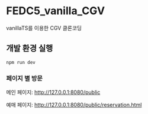 # FEDC5_vanilla_CGV

vanillaTS를 이용한 CGV 클론코딩

## 개발 환경 실행

`npm run dev`

### 페이지 별 방문

메인 페이지: http://127.0.0.1:8080/public

예매 페이지: http://127.0.0.1:8080/public/reservation.html
